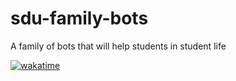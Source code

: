 # sdu-family-bots
A family of bots that will help students in student life

[![wakatime](https://wakatime.com/badge/user/b672ac76-b2ab-4ed7-855c-8db7457e842f/project/2a1646fb-8353-4020-afb4-9445009e5bff.svg)](https://wakatime.com/badge/user/b672ac76-b2ab-4ed7-855c-8db7457e842f/project/2a1646fb-8353-4020-afb4-9445009e5bff)
